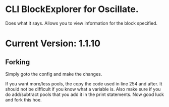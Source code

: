 # CLI BlockExplorer for Oscillate.
Does what it says. Allows you to view information for the block specified.

# Current Version: 1.1.10

## Forking
Simply goto the config and make the changes.

If you want more/less pools, the copy the code used in line 254 and after. It should not be difficult if you know what a variable is.
Also make sure if you do add/subtract pools that you add it in the print statements. Now good luck and fork this hoe.
